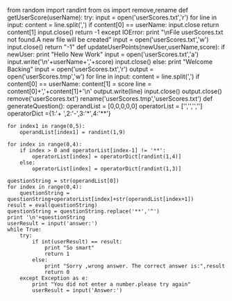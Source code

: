 from random import randint
from os import remove,rename
def getUserScore(userName):
	try:
		input = open('userScores.txt','r')
		for line in input:
			content = line.split(',')
			if content[0] == userName:
				input.close
				return content[1]
		input.close()
		return -1
	except IOError:
		print "\nFile userScores.txt not found.A new file will be created"
		input = open('userScores.txt','w')
		input.close()
		return "-1"
def updateUserPoints(newUser,userName,score):
	if newUser:
		print "Hello New Work"
		input = open('userScores.txt','a')
		input.write('\n'+userName+','+score)
		input.close()
	else:
		print "Welcome Backing"
		input = open('userScores.txt','r')
		output = open('userScores.tmp','w')
		for line in input:
			content = line.split(',')
			if content[0] == userName:
				content[1] = score
				line = content[0]+','+content[1]+'\n'
			output.write(line)
		input.close()
		output.close()
		remove('userScores.txt')
		rename('userScores.tmp','userScores.txt')
def generateQuestion():
	operandList = [0,0,0,0,0]
	operatorList = ['','','','']
	operatorDict ={1:'+ ',2:'-',3:'*',4:'**'}
	
	for index1 in range(0,5):
		operandList[index1] = randint(1,9)

	for index in range(0,4):
		if index > 0 and operatorList[index-1] != '**':
			operatorList[index] = operatorDict[randint(1,4)]
		else:
			operatorList[index] = operatorDict[randint(1,3)]
		
	questionString = str(operandList[0])
	for index in range(0,4):
		questionString = questionString+operatorList[index]+str(operandList[index+1])
	result = eval(questionString)
	questionString = questionString.replace('**','^')
	print '\n'+questionString
	userResult = input('answer:')
	while True:
		try:
			if int(userResult) == result:
				print "So smart"
				return 1
			else:
				print "Sorry ,wrong answer. The correct answer is:",result
				return 0 
		except Exception as e:
			print "You did not enter a number.please try again"
			userResult = input('Answer:')
